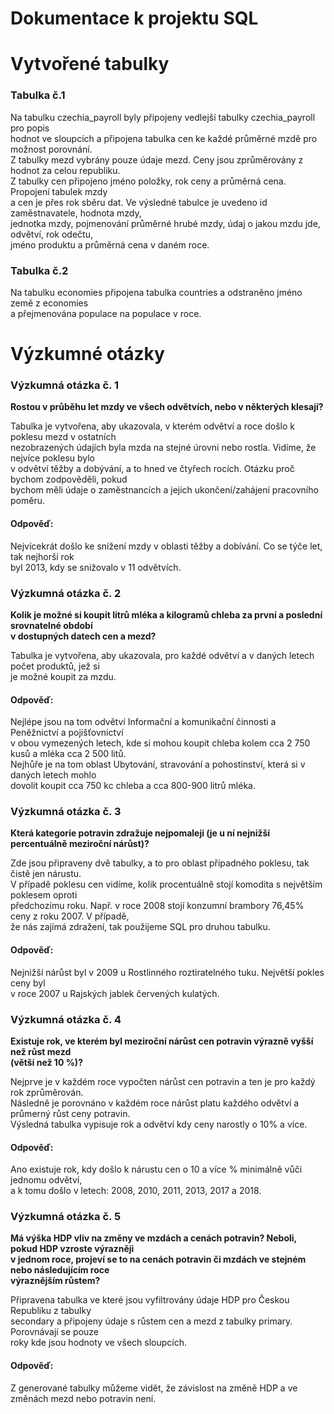 # Dokumentace k projektu SQL
 

# Vytvořené tabulky  

### Tabulka č.1  
Na tabulku czechia_payroll byly připojeny vedlejší tabulky czechia_payroll pro popis  
hodnot ve sloupcích a připojena tabulka cen ke každé průměrné mzdě pro možnost porovnání.  
Z tabulky mezd vybrány pouze údaje mezd. Ceny jsou zprůměrovány z hodnot za celou republiku.  
Z tabulky cen připojeno jméno položky, rok ceny a průměrná cena. Propojení tabulek mzdy  
a cen je přes rok sběru dat. Ve výsledné tabulce je uvedeno id zaměstnavatele, hodnota mzdy,  
jednotka mzdy, pojmenování průměrné hrubé mzdy, údaj o jakou mzdu jde, odvětví, rok odečtu,  
jméno produktu a průměrná cena v daném roce.  

### Tabulka č.2  
Na tabulku economies připojena tabulka countries a odstraněno jméno země z economies  
a přejmenována populace na populace v roce.  

# Výzkumné otázky  

### Výzkumná otázka č. 1 

**Rostou v průběhu let mzdy ve všech odvětvích, nebo v některých klesají?**  
  
Tabulka je vytvořena, aby ukazovala, v kterém odvětví a roce došlo k poklesu mezd v ostatních  
nezobrazených údajích byla mzda na stejné úrovni nebo rostla. Vidíme, že nejvíce poklesu bylo  
v odvětví těžby a dobývání, a to hned ve čtyřech rocích. Otázku proč bychom zodpověděli, pokud  
bychom měli údaje o zaměstnancích a jejich ukončení/zahájení pracovního poměru.  
 
#### Odpověď:  
Nejvícekrát došlo ke snížení mzdy v oblasti těžby a dobívání. Co se týče let, tak nejhorší rok  
byl 2013, kdy se snižovalo v 11 odvětvích.  
 
### Výzkumná otázka č. 2 

**Kolik je možné si koupit litrů mléka a kilogramů chleba za první a poslední srovnatelné období  
v dostupných datech cen a mezd?**  
  
Tabulka je vytvořena, aby ukazovala, pro každé odvětví a v daných letech počet produktů, jež si  
je možné koupit za mzdu.   
 
#### Odpověď:  
Nejlépe jsou na tom odvětví Informační a komunikační činnosti a Peněžnictví a pojišťovnictví  
v obou vymezených letech, kde si mohou koupit chleba kolem cca 2 750 kusů a mléka cca 2 500 litů.  
Nejhůře je na tom oblast Ubytování, stravování a pohostinství, která si v daných letech mohlo  
dovolit koupit cca 750 kc chleba a cca 800-900 litrů mléka.

### Výzkumná otázka č. 3 

**Která kategorie potravin zdražuje nejpomaleji (je u ní nejnižší percentuálně meziroční nárůst)?**  
  
Zde jsou připraveny dvě tabulky, a to pro oblast případného poklesu, tak čistě jen nárustu.  
V případě poklesu cen vidíme, kolik procentuálně stojí komodita s největším poklesem oproti  
předchozímu roku. Např. v roce 2008 stojí konzumní brambory 76,45% ceny z roku 2007. V případě,  
že nás zajímá zdražení, tak použijeme SQL pro druhou tabulku.  
 
#### Odpověď:  
Nejnižší nárůst byl v 2009 u Rostlinného roztiratelného tuku. Největší pokles ceny byl  
v roce 2007 u Rajských jablek červených kulatých.

### Výzkumná otázka č. 4 

**Existuje rok, ve kterém byl meziroční nárůst cen potravin výrazně vyšší než růst mezd  
(větší než 10 %)?**  
  
Nejprve je v každém roce vypočten nárůst cen potravin a ten je pro každý rok zprůměrován.  
Následně je porovnáno v každém roce nárůst platu každého odvětví a průmerný růst ceny potravin.  
Výsledná tabulka vypisuje rok a odvětví kdy ceny narostly o 10% a více. 

#### Odpověď:  
Ano existuje rok, kdy došlo k nárustu cen o 10 a více % minimálně vůči jednomu odvětví,  
a k tomu došlo v letech: 2008, 2010, 2011, 2013, 2017 a 2018.

### Výzkumná otázka č. 5 

**Má výška HDP vliv na změny ve mzdách a cenách potravin? Neboli, pokud HDP vzroste výrazněji  
v jednom roce, projeví se to na cenách potravin či mzdách ve stejném nebo následujícím roce  
výraznějším růstem?**  
  
Připravena tabulka ve které jsou vyfiltrovány údaje HDP pro Českou Republiku z tabulky  
secondary a připojeny údaje s růstem cen a mezd z tabulky primary. Porovnávají se pouze  
roky kde jsou hodnoty ve všech sloupcích.   
 
#### Odpověď:  
Z generované tabulky můžeme vidět, že závislost na změně HDP a ve změnách mezd nebo potravin není.
